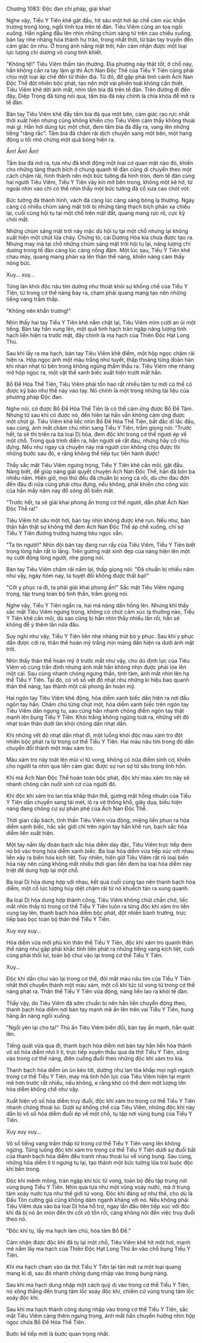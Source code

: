 




Chương 1083: Độc đan chi pháp, giải khai!


Nghe vậy, Tiểu Y Tiên khẽ gật đầu, hít sâu một hơi áp chế cảm xúc khẩn trương trong lòng, ngồi tĩnh tọa trên tế đàn. Tiêu Viêm cũng an tọa ngồi xuống. Hắn ngẩng đầu lên nhìn những chùm sáng từ trên cao chiếu xuống, bàn tay nhẹ nhàng hóa thành hư trảo, trong nhất thời, từ bàn tay truyền đến cảm giác ôn nhu. Ở trong ánh nắng mặt trời, hắn cảm nhận được một loại lực lượng chí dương vô cùng tinh khiết.

"Không tệ!" Tiêu Viêm thầm tán thưởng. Địa phương này thật tốt, ở chỗ này, hắn không cần ra tay làm gì thì Ách Nan Độc Thể của Tiểu Y Tiên cũng phải chịu một loại áp chế đến từ thiên địa. Từ đó, đỡ gặp phải tình cảnh Ách Nan Độc Thể đột nhiên bộc phát, tạo nên một vài phiền toái không cần thiết. Tiêu Viêm khẽ dời ánh mắt, nhìn tấm bia đá trên tế đàn. Trên đường đi đến đây, Diệp Trọng đã từng nói qua, tấm bia đá này chính là chìa khóa để mở ra tế đàn.

Bàn tay Tiêu Viêm khẽ đẩy tấm bia đá qua một bên, cảm giác rạo rực nhất thời xuất hiện nhưng cũng không khiến cho Tiêu Viêm cảm thấy không thoải mái gì. Hắn hơi dùng lực một chút, đem tấm bia đá đẩy ra, vang lên những tiếng "răng rắc". Tấm bia đá chậm rãi dịch chuyển sang một bên, một hang động u tối nhỏ chừng một quả bóng hiện ra.

Ầm! Ầm! Ầm!

Tấm bia đá mở ra, tựa như đã khởi động một loại cơ quan mật nào đó, khiến cho những tảng thạch bích ở chung quanh tế đàn cũng di chuyển theo một cách chậm rãi, hình thành nên một bức tường đá hình tròn, đem tế đàn cùng hai người Tiêu Viêm, Tiểu Y Tiên vây kín mít bên trong, không một kẽ hở, từ ngoài nhìn vào chỉ có thể nhìn thấy một bức tường đá cổ xưa cao chót vót.

Bức tường đá thành hình, vách đá càng lúc càng sáng bóng lạ thường. Ngày càng có nhiều chùm sáng mặt trời bị những tảng thạch bích phản xạ chiếu lại, cuối cùng hội tụ tại một chỗ trên mặt đất, quang mang rực rõ, cực kỳ chói mắt.

Những chùm sáng mặt trời này mặc dù hội tụ tại một chỗ nhưng lại không xuất hiện một chút lửa cháy. Chứng tỏ, cái Dương Hỏa kia chưa được tạo ra. Nhưng may mà tại chỗ những chùm sáng mặt trời hội tụ lại, năng lượng chí dương trong tế đàn càng lúc càng nồng đậm. Một lúc sau, Tiểu Y Tiên khẽ chau mày, quang mang phản xạ lên thân thể nàng, khiến nàng cảm thấy nóng bức.

Xuy… xuy…

Từng làn khói độc nâu tím dường như thoát khỏi sự khống chế của Tiểu Y Tiên, từ trong cơ thể nàng bay ra, chạm phải quang mang tạo nên những tiếng vang trầm thấp.

"Không nên khẩn trương!"

Nhìn thấy hai tay Tiểu Y Tiên khẽ nắm chặt lại, Tiêu Viêm mỉm cười an ủi một tiếng. Bàn tay hắn vung lên, một quả tinh hạch tràn ngập năng lượng tinh hạch liền hiện ra trước mặt, đây chính là ma hạch của Thiên Độc Hạt Long Thú.

Sau khi lấy ra ma hạch, bàn tay Tiêu Viêm khẽ điểm, một hộp ngọc chậm rãi hiện ra. Hộp ngọc ánh một màu trắng như tuyết, thấp thoáng từng đoàn hàn khí nhàn nhạt từ bên trong không ngừng thẩm thấu ra. Tiêu Viêm nhẹ nhàng mở hộp ngọc ra, một vật thể xanh biếc xuất hiện trướt mắt hắn.

Bồ Đề Hóa Thể Tiên, Tiêu Viêm phải tổn hao rất nhiều tâm tư mới có thể có được kỳ bảo như thế này vào tay. Nó chính là một trong những tài liệu của phương pháp Độc đan.

Nghe nói, có được Bồ Đề Hóa Thể Tiên là có thể cảm ứng được Bồ Đề Tâm. Nhưng từ sau khi có được nó, đến hiện tại hắn vẫn không cảm ứng được một chút gì. Tiêu Viêm khẽ liếc nhìn Bồ Đề Hóa Thể Tiên, bất đắc dĩ lắc đầu, sau cùng, ánh mắt chăm chú nhìn sang Tiểu Y Tiên, trầm giọng nói: "Trước hết, ta sẽ thi triển ra ba loại Dị hỏa, đem độc khí trong cơ thể ngươi ép về một chỗ. Trong quá trình diễn ra, hẳn ngươi sẽ rất đau, nhưng hãy cố chịu đựng. Nếu như ngay cả chuyện này mà ngươi còn không chịu được thì những bước sau đó, e rằng không thể tiếp tục tiến hành được!

Thấy sắc mặt Tiêu Viêm ngưng trọng, Tiểu Y Tiên khẽ cắn môi, gật đầu. Nàng biết, để giúp nàng giải quyết chuyện Ách Nan Độc Thể, hắn đã bôn ba nhiều năm. Hiện giờ, mọi thứ đều đã chuẩn bị xong cả rồi, dù cho đau đớn đến đâu đi nữa cũng phải chịu đựng, nếu không, phải khiến cho công sức của hắn mấy năm nay đổ sông đổ biển mất.

"Trước hết, ta sẽ giải khai phong ấn trong cơ thể ngươi, dẫn phát Ách Nan Độc Thể ra!"

Tiêu Viêm hít sâu một hơi, bàn tay nhịn không được khẽ run. Nếu như, bản thân hắn thật sự không thể đem Ách Nan Độc Thể áp chế xuống, chỉ sợ Tiểu Y Tiên đương trường hương tiêu ngọc vẫn.

"Ta tin ngươi!" Nhìn đôi bàn tay đang run rẩy của Tiêu Viêm, Tiểu Y Tiên biết trong lòng hắn rất lo lắng. Trên gương mặt xinh đẹp của nàng hiện lên một nụ cười động lòng người, nhẹ giọng nói.

Bàn tay Tiêu Viêm chậm rãi nắm lại, thấp giọng nói: "Đã chuẩn bị nhiều năm như vậy, ngày hôm nay, ta tuyệt đối không được thất bại!"

"Cỡi y phục ra đi, ta phải giải khai phong ấn!" Sắc mặt Tiêu Viêm ngưng trọng, tập trung toàn bộ tinh thần, trầm giọng nói.

Nghe vậy, Tiểu Y Tiên ngẩn ra, hai má nàng dần hồng lên. Nhưng khi thấy sắc mặt Tiêu Viêm ngưng trọng, không có chút cảm xúc lạ thường nào, Tiểu Y Tiên khẽ cắn môi, dù sao cũng bị hắn nhìn thấy nhiều lần rồi, hẳn sẽ không để ý thêm lần nữa đâu.

Suy nghỉ như vậy, Tiểu Y Tiên liền nhẹ nhàng trút bỏ y phục. Sau khi y phục dần được cởi ra, thân thể hoàn mỹ trắng mịn màng dần hiện ra dưới ánh mặt trời.

Nhìn thấy thân thể hoàn mỹ ở trước mắt như vậy, cho dù định lực của Tiêu Viêm vô cùng trấn định nhưng ánh mắt hắn không nhịn được phải lóe lên một cái. Sau cùng nhanh chóng ngưng thần, tịnh tâm, ánh mắt nhìn lên hạ thể Tiểu Y Tiên. Tại đó, có vô số vết đỏ nhạt như những kí hiệu bao quanh thân thể nàng, tạo thành một cái phong ấn hoàn mỹ.

Hai ngón tay Tiêu Viêm khẽ động, hỏa diễm xanh biếc dần hiện ra nơi đầu ngón tay hắn. Chăm chú từng chút một, hỏa diễm xanh biếc trên ngón tay Tiêu Viêm dần ngưng tụ, sau cùng hắn nhanh chóng điểm ngón tay thật mạnh lên bụng Tiểu Y Tiên. Khói trắng không ngừng toát ra, những vết đỏ nhạt toàn thân dưới làn khói chóng dần nhạt dần.

Khi những vết đỏ nhạt dần nhạt đi, một luồng khói độc màu xám tro đột nhiên bộc phát ra từ trong cơ thể Tiểu Y Tiên. Hai màu nâu tím trong đó dần chuyển đổi thành một màu xám tro.

Màu xám tro này toát lên mùi vị tử vong, không có nửa điểm sinh cơ, khiến cho người ta nhìn qua liền cảm giác được sự run sợ từ sâu trong linh hồn.

Khi mà Ách Nan Độc Thể hoàn toàn bộc phát, độc khí màu xám tro này sẽ nhanh chóng cắn nuốt sinh cơ của người đó.

Khi độc khí xám tro lan tỏa khắp thân thể, gương mặt hồng nhuận của Tiểu Y Tiên dần chuyển sang tái mét, lộ ra vẽ thống khổ, giãy dụa, biểu hiện nàng đang chống cự sự phản phệ của Ách Nan Độc Thể.

Thời gian cấp bách, tinh thần Tiêu Viêm vừa động, miệng liền phun ra hỏa diễm xanh biếc, hắc sắc giới chỉ trên ngón tay hắn khẽ run, bạch sắc hỏa diễm liền xuất hiện.

Một tay nắm lấy đoàn bạch sắc hỏa diễm dày đặc, Tiêu Viêm trực tiếp đem nó bỏ vào trong hỏa diễm xanh biếc. Ba loại hỏa diễm vừa tiếp xúc với nhau liền xảy ra biến hóa kịch liệt. Tuy nhiên, hiện giờ Tiêu Viêm rất rõ loại biến hóa này nên cũng không mất nhiều thời gian liền đem ba loại hỏa diễm này triệt để dung hợp lại một chỗ.

Ba loại Dị hỏa dung hợp với nhau, kết quả cuối cùng tạo nên thanh bạch hỏa diễm, một cỗ lực lượng hủy diệt chậm rãi từ nó khuếch tán ra xung quanh.

Ba loại Dị hỏa dung hợp thành công, Tiêu Viêm không chút chần chờ, liếc mắt nhìn thấy từ trong cơ thể Tiểu Y Tiên tuôn ra từng độc khí xám tro liền vung tay lên, thanh bạch hỏa diễm bộc phát, đột nhiên bành trướng, trực tiếp bao bọc toàn bộ thân thể Tiểu Y Tiên.

Xuy xuy xuy…

Hỏa diễm vừa mới phủ kín thân thể Tiểu Y Tiên, độc khí xám tro quanh thân thể nàng như gặp phải khắc tinh liền phát ra những tiếng vang kịch liệt, cuối cùng phải thối lui, toàn bộ chui vào lại trong cơ thể Tiểu Y Tiên.

Xuy…

Độc khí dần chui vào lại trong cơ thể, đôi mắt màu nâu tím của Tiểu Y Tiên nhất thời chuyển thành một màu xám, một cỗ khí tức tử vong từ trong cơ thể nàng phát ra. Thân thể Tiểu Y Tiên vừa động, nàng liền lao ra khỏi tế đàn.

Thấy vậy, do Tiêu Viêm đã sớm chuẩn bị nên hắn liền chuyển động theo, thanh bạch hỏa diễm nơi bàn tay mạnh mẽ ấn lên trên vai Tiểu Y Tiên, hung hăng ấn nàng ngồi xuống.

"Ngồi yên lại cho ta!" Thủ ấn Tiêu Viêm biến đổi, bàn tay ấn mạnh, hắn quát lên.

Tiếng quát vừa qua đi, thanh bạch hỏa diễm nơi bàn tay hắn liền hóa thành vô số hỏa diễm nhỏ li ti, trực tiếp xuyên thấu qua da thịt Tiểu Y Tiên, xông vào trong cơ thể nàng, điên cuồng đuổi theo những độc khí xám tro kia.

Thanh bạch hỏa diễm ùn ùn kéo tới, dường như lan tỏa khắp mọi ngõ ngách trong cơ thể Tiểu Y Tiên, may mà linh hồn lực của Tiêu Viêm hiện tại mạnh mẽ hơn trước rất nhiều, nếu không, e rằng khó có thể đem một lượng lớn hỏa diễm khống chế như vậy.

Xuất hiện vô số hỏa diễm truy đuổi, độc khí xám tro trong cơ thể Tiểu Y Tiên nhanh chóng thoái lui. Dưới sự khống chế của Tiêu Viêm, những độc khí này dần bị vô số hỏa diễm đuổi ép về một chỗ, tụ tập nơi vùng bụng của Tiểu Y Tiên.

Xuy xuy xuy…

Vô số tiếng vang trầm thấp từ trong cơ thể Tiểu Y Tiên vang lên không ngừng. Từng luồng độc khí xám tro trong cơ thể Tiểu Y Tiên dưới sự đuổi bắt của thanh bạch hỏa diễm đều tranh nhau thoái lui về vùng bụng. Sau cùng, những hỏa diễm li ti ngưng tụ lại, tạo thành một bức tường lửa trói buộc độc khí bên trong.

Độc khí mênh mông, tràn ngập khí tức tử vong, toàn bộ đều tập trung nơi vùng bụng Tiểu Y Tiên. Nhìn qua tựa như một vũng xoáy nước, mà ở trung tâm xoáy nước tựa như thế giới tử vong. Độc khí đáng sợ như thế, cho dù là Đấu Tôn cường giả cũng không dám ngạnh kháng với nó. Nếu không phải Tiêu Viêm dựa vào ba loại Dị hỏa hỗ trợ, ngay lần đầu tiên tiếp xúc với độc khí đã bị nó ăn mòn đến thi cốt vô tồn rồi, càng không nói đến việc truy đuổi theo nó.

"Độc khí tụ, lấy ma hạch làm chủ, hóa tâm Bồ Đề."

Cảm nhận được độc khí đã tụ lại một chỗ, Tiêu Viêm khẽ hít một hơi, mạnh mẽ nắm lấy ma hạch của Thiên Độc Hạt Long Thú ấn vào chỗ bụng Tiểu Y Tiên.

Khi ma hạch chạm vào da thịt Tiểu Y Tiên lại tản mát ra một loại quang mang kì dị, sau đó nhanh chóng dung nhập vào trong bụng nàng.

Sau khi ma hạch dung nhập một cách quỷ dị vào trong cơ thể Tiểu Y Tiên, nó xông thẳng đến trung tâm lốc xoáy độc khí, chiếm cứ vùng trung tâm lốc xoáy độc khí.

Sau khi ma hạch thành công dung nhập vào trong cơ thể Tiểu Y Tiên, sắc mặt Tiêu Viêm càng thêm ngưng trọng, ánh mắt hắn chuyển hướng nhìn hộp ngọc chứa Bồ Đề Hóa Thể Tiên.

Bước kế tiếp mới là bước quan trọng nhất.




